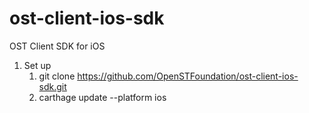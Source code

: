 # ost-client-ios-sdk
OST Client SDK for iOS

1. Set up
    1. git clone https://github.com/OpenSTFoundation/ost-client-ios-sdk.git
    2. carthage update --platform ios
    
